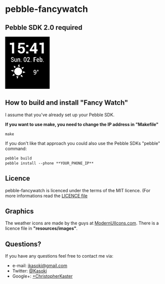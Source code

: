 pebble-fancywatch
===================

## Pebble SDK 2.0 required

![Fancy Watch screenshot](misc/screenshot.png)

## How to build and install "Fancy Watch"

I assume that you've already set up your Pebble SDK.

**If you want to use make, you need to change the IP address in "Makefile"**

	make

If you don't like that approach you could also use the Pebble SDKs "pebble" command:

	pebble build
	pebble install --phone **YOUR_PHONE_IP**

## Licence

pebble-fancywatch is licenced under the terms of the MIT licence. (For more informations read the [LICENCE file](LICENCE)

## Graphics

The weather icons are made by the guys at [ModernUIIcons.com](http://modernuiicons.com). There is a licence file in **"resources/images"**.

## Questions?

If you have any questions feel free to contact me via:

* e-mail: ikasoki@gmail.com
* Twitter: [@Kasoki](https://twitter.com/Kasoki)
* Google+: [+ChristopherKaster](https://plus.google.com/+ChristopherKaster)